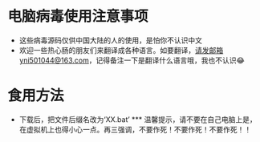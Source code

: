 # 电脑病毒使用注意事项
* 这些病毒源码仅供中国大陆的人的使用，是怕你不认识中文
* 欢迎一些热心肠的朋友们来翻译成各种语言。如要翻译，请发邮箱yni501044@163.com，记得备注一下是翻译什么语言哦，我也不认识😂
# 食用方法
* 下载后，把文件后缀名改为‘XX.bat’
*** 温馨提示，请不要在自己电脑上是，在虚拟机上也得小心一点。再三强调，不要作死！不要作死！不要作死！！
